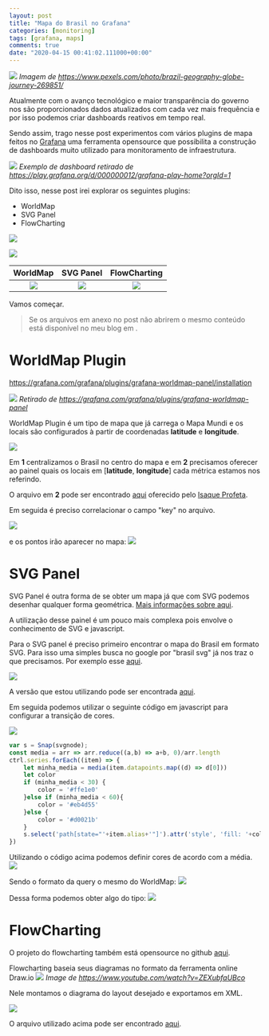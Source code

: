 ```yaml
---
layout: post
title: "Mapa do Brasil no Grafana"
categories: [monitoring]
tags: [grafana, maps]
comments: true
date: "2020-04-15 00:41:02.111000+00:00"
---
```


![](/assets/img/K6VI7qsEm_018b98ff8fabcb3297fc97c0970f5baf.png)
*Imagem de https://www.pexels.com/photo/brazil-geography-globe-journey-269851/*

Atualmente com o avanço tecnológico e maior transparência do governo nos são proporcionados dados atualizados com cada vez mais frequência e por isso podemos criar dashboards reativos em tempo real.

Sendo assim, trago nesse post experimentos com vários plugins de mapa feitos no [Grafana](https://github.com/grafana/grafana) uma ferramenta opensource que possibilita a construção de dashboards muito utilizado para monitoramento de infraestrutura.

![](/assets/img/K6VI7qsEm_1290398ed3700f5292d3592a068395c6.png)
*Exemplo de dashboard retirado de https://play.grafana.org/d/000000012/grafana-play-home?orgId=1*

Dito isso, nesse post irei explorar os seguintes plugins:
* WorldMap
* SVG Panel
* FlowCharting

![](/assets/img/K6VI7qsEm_232e704438721d874643265677f64469.png)

![](/assets/img/K6VI7qsEm_d08a93a0064aea80382db02948b8e870.png)



| WorldMap | SVG Panel | FlowCharting |
|:--------:|:---------:|:------------:|
| ![](/uploads/upload_86f4a66fa3fdb5ed4d67ab30db88763b.png)| ![](/uploads/upload_d08a93a0064aea80382db02948b8e870.png)    |   ![](/assets/img/K6VI7qsEm_1dd18282d55cfe06847b983f37924ac8.png)|
     
     
Vamos começar.
> Se os arquivos em anexo no post não abrirem o mesmo conteúdo está disponível no meu blog em .

# WorldMap Plugin
https://grafana.com/grafana/plugins/grafana-worldmap-panel/installation

![](/assets/img/K6VI7qsEm_85972442ac4a3d1eb5357df23cd09a62.png)
*Retirado de https://grafana.com/grafana/plugins/grafana-worldmap-panel*

WorldMap Plugin é um tipo de mapa que já carrega o Mapa Mundi e os locais são configurados à partir de coordenadas **latitude** e **longitude**.

![](/assets/img/K6VI7qsEm_220a4c3005ad195c4b1bcbd2fe224512.png)

Em **1** centralizamos o Brasil no centro do mapa e em **2** precisamos oferecer ao painel quais os locais em [**latitude**, **longitude**] cada métrica estamos nos referindo.

O arquivo em **2** pode ser encontrado [aqui](https://gist.githubusercontent.com/isaqueprofeta/c9e4178a10e029ad9bb42bdd9dafb2b6/raw/443622ed4cc4886567d16dbea3603f40d0cf2a1a/capitais.json) oferecido pelo [Isaque Profeta](https://github.com/isaqueprofeta).

Em seguida é preciso correlacionar o campo "key" no arquivo.

![](/assets/img/K6VI7qsEm_241b8c44544ff87b1dce7ab06a3ee288.png)

e os pontos irão aparecer no mapa:
![](/assets/img/K6VI7qsEm_f8b4d412b082ff8c7d6ee26b88dcb724.png)


# SVG Panel

SVG Panel é outra forma de se obter um mapa já que com SVG podemos desenhar qualquer forma geométrica. [Mais informações sobre aqui](https://www.w3schools.com/graphics/svg_circle.asp).

A utilização desse painel é um pouco mais complexa pois envolve o conhecimento de SVG e javascript.

Para o SVG panel é preciso primeiro encontrar o mapa do Brasil em formato SVG. Para isso uma simples busca no google por "brasil svg" já nos traz o que precisamos. Por exemplo esse [aqui](https://github.com/LucasBassetti/mapa-brasil-svg).

![](/assets/img/K6VI7qsEm_32fdf9205ea40b5ad9c2114e2e70d474.png)

A versão que estou utilizando pode ser encontrada [aqui](/assets/files/K6VI7qsEm_brasil-svg-panel.svg).

Em seguida podemos utilizar o seguinte código em javascript para configurar a transição de cores.

![](/assets/img/K6VI7qsEm_39e5252f9185e726c14a09ede61cb1ee.png)

```javascript
var s = Snap(svgnode);
const media = arr => arr.reduce((a,b) => a+b, 0)/arr.length
ctrl.series.forEach((item) => {
    let minha_media = media(item.datapoints.map((d) => d[0]))
    let color
    if (minha_media < 30) {
        color = '#ffe1e0'
    }else if (minha_media < 60){
        color = '#eb4d55'
    }else {
        color = '#d0021b'
    }
    s.select('path[state="'+item.alias+'"]').attr('style', 'fill: '+color)
})
```

Utilizando o código acima podemos definir cores de acordo com a média.
![](/assets/img/K6VI7qsEm_c6d42e447e724cdceec696f13e7dec96.png)

Sendo o formato da query o mesmo do WorldMap:
![](/assets/img/K6VI7qsEm_e5c972187e75ca5550e9c6fb0b68dd9d.png)


Dessa forma podemos obter algo do tipo:
![](/assets/img/K6VI7qsEm_8484d15468ec99f6a30cc5342a08b037.png)

# FlowCharting

O projeto do flowcharting também está opensource no github [aqui](https://github.com/algenty/grafana-flowcharting).

Flowcharting baseia seus diagramas no formato da ferramenta online Draw.io
![](/assets/img/K6VI7qsEm_d8cfd6e71dd94a9132cc87db8db331f8.png)
*Image de https://www.youtube.com/watch?v=ZEXubfaUBco* 

Nele montamos o diagrama do layout desejado e exportamos em XML.

![](/assets/img/K6VI7qsEm_1604e7426a4ffcd28885421fd3b8be2f.png)

O arquivo utilizado acima pode ser encontrado [aqui](/assets/files/K6VI7qsEm_brazil_drawio_fmt.xml).




